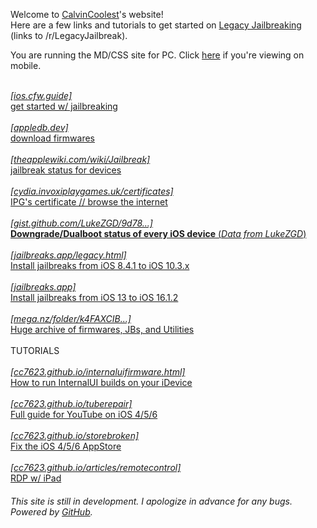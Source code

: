 
<html>
<head>

<link rel="icon" type="image/x-icon" href="/favicon.ico">
<link rel="stylesheet" href="styles.css">

</head>
<body>

<meta http-equiv='cache-control' content='no-cache'> 
<meta http-equiv='expires' content='0'> 
<meta http-equiv='pragma' content='no-cache'>

<div id="text" width="90%">
    
<p>Welcome to <a href="https://www.youtube.com/@calvincoolest" target="_blank">CalvinCoolest</a>'s website!
<br>
Here are a few links and tutorials to get started on <a href="https://www.reddit.com/r/LegacyJailbreak/" target="_blank">Legacy Jailbreaking</a> (links to /r/LegacyJailbreak).
</p>
<p>You are running the MD/CSS site for PC. Click <a href="https://cc7623.github.io/">here</a> if you're viewing on mobile.<br><br>

<a href="https://ios.cfw.guide/get-started" target="_blank"><i>[ios.cfw.guide]</i><br>get started w/ jailbreaking</a>
<br>
<br>
<a href="https://appledb.dev/" target="_blank"><i>[appledb.dev]</i><br>download firmwares</a>
<br>
<br>
<a href="https://theapplewiki.com/wiki/Jailbreak#:~:text=with%20limited%20functionality-,Jailbreak%20Tools,-edit"><i>[theapplewiki.com/wiki/Jailbreak]</i><br>jailbreak status for devices</a>
<br>
<br>
<a href="https://cydia.invoxiplaygames.uk/certificates"><i>[cydia.invoxiplaygames.uk/certificates]</i><br>IPG's certificate // browse the internet</a>
<br>
<br>
<a href="https://gist.github.com/LukeZGD/9d781f1b03a69fa46869384a9407a41a" target="_blank"><i>[gist.github.com/LukeZGD/9d78...]</i><br><b>Downgrade/Dualboot status of every iOS device</b> (<i>Data from LukeZGD</i>)</a>
<br>
<br>
<a href="https://jailbreaks.app/legacy.html" target="_blank"><i>[jailbreaks.app/legacy.html]</i><br>Install jailbreaks from iOS 8.4.1 to iOS 10.3.x</a>
<br>
<br>
<a href="https://jailbreaks.app" target="_blank"><i>[jailbreaks.app]</i><br>Install jailbreaks from iOS 13 to iOS 16.1.2</a>
<br>
<br>
<a href="https://mega.nz/folder/k4FAXCIB#Fk7pxs6ikYzL3YBvAGX5ig" target="_blank"><i>[mega.nz/folder/k4FAXCIB...]</i><br>Huge archive of firmwares, JBs, and Utilities</a>
<br>
<br>
TUTORIALS
<br>
<br>
<a href="https://cc7623.github.io/internaluifirmware.html"><i>[cc7623.github.io/internaluifirmware.html]</i><br>How to run InternalUI builds on your iDevice</a>
<br>
<br>
<a href="https://cc7623.github.io/tuberepair"><i>[cc7623.github.io/tuberepair]</i><br>Full guide for YouTube on iOS 4/5/6</a>
<br>
<br>
<a href="https://cc7623.github.io/storebroken"><i>[cc7623.github.io/storebroken]</i><br>Fix the iOS 4/5/6 AppStore</a>
<br>
<br>
<a href="https://cc7623.github.io/articles/remotecontrol"><i>[cc7623.github.io/articles/remotecontrol]</i><br>RDP w/ iPad</a>

<h4><i><span style="font-weight:normal">This site is still in development. I apologize in advance for any bugs.<br>Powered by <a href="https://github.com/cc7623/cc7623.github.io" target="_blank">GitHub</a>.</span></i></h4>
